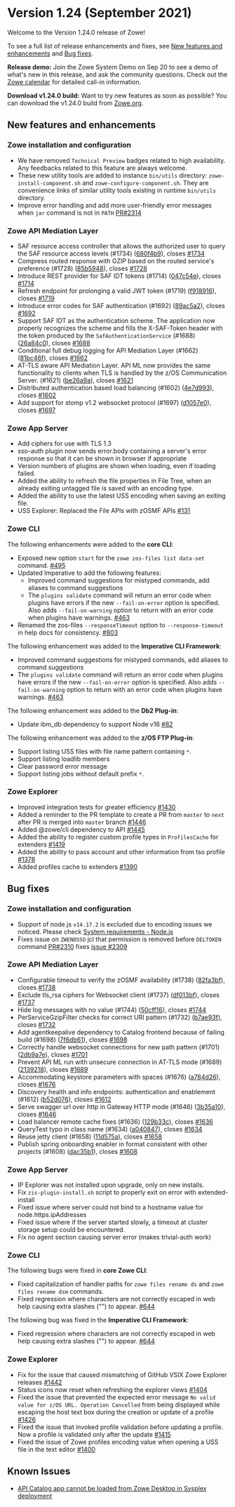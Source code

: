 # Version 1.24 (September 2021)

Welcome to the Version 1.24.0 release of Zowe! 

To see a full list of release enhancements and fixes, see [New features and enhancements](#new-features-and-enhancements) and [Bug fixes](#bug-fixes). 

**Release demo:** Join the Zowe System Demo on Sep 20 to see a demo of what's new in this release, and ask the community questions. Check out the [Zowe calendar](https://lists.openmainframeproject.org/g/zowe-dev/viewevent?eventid=1268385&calstart=2021-09-20) for detailed call-in information.

**Download v1.24.0 build:** Want to try new features as soon as possible? You can download the v1.24.0 build from [Zowe.org](https://www.zowe.org/download.html).

## New features and enhancements

### Zowe installation and configuration

* We have removed `Technical Preview` badges related to high availability. Any feedbacks related to this feature are always welcome.
* These new utility tools are added to instance `bin/utils` directory: `zowe-install-component.sh` and `zowe-configure-component.sh`. They are convenience links of similar utility tools existing in runtime `bin/utils` directory.
* Improve error handling and add more user-friendly error messages when `jar` command is not in `PATH` [PR#2314](https://github.com/zowe/zowe-install-packaging/pull/2314)

### Zowe API Mediation Layer

* SAF resource access controller that allows the authorized user to query the SAF resource access levels (#1734) ([680f4b9](https://github.com/zowe/api-layer/commit/680f4b9)), closes [#1734](https://github.com/zowe/api-layer/issues/1734)
* Compress routed response with GZIP based on the routed service's preference (#1728) ([85b5948](https://github.com/zowe/api-layer/commit/85b5948)), closes [#1728](https://github.com/zowe/api-layer/issues/1728)
* Introduce REST provider for SAF IDT tokens (#1714) ([047c54e](https://github.com/zowe/api-layer/commit/047c54e)), closes [#1714](https://github.com/zowe/api-layer/issues/1714)
* Refresh endpoint for prolonging a valid JWT token (#1719) ([f918916](https://github.com/zowe/api-layer/commit/f918916)), closes [#1719](https://github.com/zowe/api-layer/issues/1719)
* Introduce error codes for SAF authentication (#1692) ([89ac5a2](https://github.com/zowe/api-layer/commit/89ac5a2)), closes [#1692](https://github.com/zowe/api-layer/issues/1692)
* Support SAF IDT as the authentication scheme. The application now properly recognizes the scheme and fills the X-SAF-Token header with the token produced by the `SafAuthenticationService` (#1688) ([26a84c0](https://github.com/zowe/api-layer/commit/26a84c0)), closes [#1688](https://github.com/zowe/api-layer/issues/1688)
* Conditional full debug logging for API Mediation Layer (#1662) ([81bc46f](https://github.com/zowe/api-layer/commit/81bc46f)), closes [#1662](https://github.com/zowe/api-layer/issues/1662)
* AT-TLS aware API Mediation Layer. API ML now provides the same functionality to clients when TLS is handled by the z/OS Communication Server. (#1621) ([be26a9a](https://github.com/zowe/api-layer/commit/be26a9a)), closes [#1621](https://github.com/zowe/api-layer/issues/1621)
* Distributed authentication based load balancing (#1602) ([4e7d993](https://github.com/zowe/api-layer/commit/4e7d993)), closes [#1602](https://github.com/zowe/api-layer/issues/1602)
* Add support for stomp v1.2 websocket protocol (#1697) ([d1057e0](https://github.com/zowe/api-layer/commit/d1057e0)), closes [#1697](https://github.com/zowe/api-layer/issues/1697)

### Zowe App Server

- Add ciphers for use with TLS 1.3
- sso-auth plugin now sends error.body containing a server's error response so that it can be shown in browser if appropriate
- Version numbers of plugins are shown when loading, even if loading failed.
- Added the ability to refresh the file properties in File Tree, when an already exiting untagged file is saved with an encoding type.
- Added the ability to use the latest USS encoding when saving an exiting file.
- USS Explorer: Replaced the File APIs with zOSMF APIs [#131](https://github.com/zowe/explorer-uss/pull/131)

### Zowe CLI

The following enhancements were added to the **core CLI**:
- Exposed new option `start` for the `zowe zos-files list data-set` command. [#495](https://github.com/zowe/zowe-cli/issues/495)
- Updated Imperative to add the following features:
  - Improved command suggestions for mistyped commands, add aliases to command suggestions
  - The `plugins validate` command will return an error code when plugins have errors if the new `--fail-on-error` option is specified. Also adds `--fail-on-warning` option to return with an error code when plugins have warnings. [#463](https://github.com/zowe/imperative/issues/463)  
- Renamed the zos-files `--responseTimeout` option to `--response-timeout` in help docs for consistency. [#803](https://github.com/zowe/zowe-cli/issues/803)

The following enhancement was added to the **Imperative CLI Framework**:
- Improved command suggestions for mistyped commands, add aliases to command suggestions
- The `plugins validate` command will return an error code when plugins have errors if the new `--fail-on-error` option is specified. Also adds `--fail-on-warning` option to return with an error code when plugins have warnings. [#463](https://github.com/zowe/imperative/issues/463)

The following enhancement was added to the **Db2 Plug-in**:
- Update ibm_db dependency to support Node v16 [#82](https://github.com/zowe/zowe-cli-db2-plugin/issues/82)

The following enhancement was added to the **z/OS FTP Plug-in**:
- Support listing USS files with file name pattern containing `*`.
- Support listing loadlib members
- Clear password error message
- Support listing jobs without default prefix `*`.


### Zowe Explorer

- Improved integration tests for greater efficiency [#1430](https://github.com/zowe/vscode-extension-for-zowe/pull/1430)
- Added a reminder to the PR template to create a PR from `master` to `next` after PR is merged into `master` branch [#1446](https://github.com/zowe/vscode-extension-for-zowe/pull/1446)
- Added @zowe/cli dependency to API [#1445](https://github.com/zowe/vscode-extension-for-zowe/pull/1445)
- Added the ability to register custom profile types in `ProfilesCache` for extenders [#1419](https://github.com/zowe/vscode-extension-for-zowe/pull/1419)
- Added the ability to pass account and other information from tso profile [#1378](https://github.com/zowe/vscode-extension-for-zowe/pull/1378)
- Added profiles cache to extenders [#1390](https://github.com/zowe/vscode-extension-for-zowe/pull/1390)


## Bug fixes

### Zowe installation and configuration

* Support of node.js `v14.17.2` is excluded due to encoding issues we noticed. Please check [System requirements - Node.js](../../user-guide/systemrequirements-zos#nodejs)
* Fixes issue on `ZWENOSSO` jcl that permission is removed before `DELTOKEN` command [PR#2310](https://github.com/zowe/zowe-install-packaging/pull/2310) fixes [issue #2309](https://github.com/zowe/zowe-install-packaging/issues/2309)

### Zowe API Mediation Layer

* Configurable timeout to verify the zOSMF availability (#1738) ([82fa3bf](https://github.com/zowe/api-layer/commit/82fa3bf)), closes [#1738](https://github.com/zowe/api-layer/issues/1738)
* Exclude tls_rsa ciphers for Websocket client (#1737) ([df013bf](https://github.com/zowe/api-layer/commit/df013bf)), closes [#1737](https://github.com/zowe/api-layer/issues/1737)
* Hide log messages with no value (#1744) ([50cff16](https://github.com/zowe/api-layer/commit/50cff16)), closes [#1744](https://github.com/zowe/api-layer/issues/1744)
* PerServiceGzipFilter checks for correct URI pattern (#1732) ([b7ae93f](https://github.com/zowe/api-layer/commit/b7ae93f)), closes [#1732](https://github.com/zowe/api-layer/issues/1732)
* Add agentkeepalive dependency to Catalog frontend because of failing build (#1698) ([7f6db61](https://github.com/zowe/api-layer/commit/7f6db61)), closes [#1698](https://github.com/zowe/api-layer/issues/1698)
* Correctly handle websocket connections for new path pattern (#1701) ([2db9a7e](https://github.com/zowe/api-layer/commit/2db9a7e)), closes [#1701](https://github.com/zowe/api-layer/issues/1701)
* Prevent API ML run with unsecure connection in AT-TLS mode (#1689) ([2139218](https://github.com/zowe/api-layer/commit/2139218)), closes [#1689](https://github.com/zowe/api-layer/issues/1689)
* Accommodating keystore parameters with spaces (#1676) ([a784d26](https://github.com/zowe/api-layer/commit/a784d26)), closes [#1676](https://github.com/zowe/api-layer/issues/1676)
* Discovery health and info endpoints: authentication and enablement (#1612) ([b52d076](https://github.com/zowe/api-layer/commit/b52d076)), closes [#1612](https://github.com/zowe/api-layer/issues/1612)
* Serve swagger url over http in Gateway HTTP mode (#1646) ([3b35a10](https://github.com/zowe/api-layer/commit/3b35a10)), closes [#1646](https://github.com/zowe/api-layer/issues/1646)
* Load balancer remote cache fixes (#1636) ([129b33c](https://github.com/zowe/api-layer/commit/129b33c)), closes [#1636](https://github.com/zowe/api-layer/issues/1636)
* QueryTest typo in class name (#1634) ([a040847](https://github.com/zowe/api-layer/commit/a040847)), closes [#1634](https://github.com/zowe/api-layer/issues/1634)
* Reuse jetty client (#1658) ([11d575a](https://github.com/zowe/api-layer/commit/11d575a)), closes [#1658](https://github.com/zowe/api-layer/issues/1658)
* Publish spring onboarding enabler in format consistent with other projects (#1608) ([dac35b1](https://github.com/zowe/api-layer/commit/dac35b1)), closes [#1608](https://github.com/zowe/api-layer/issues/1608)

### Zowe App Server

- IP Explorer was not installed upon upgrade, only on new installs.
- Fix `zis-plugin-install.sh` script to properly exit on error with extended-install
- Fixed issue where server could not bind to a hostname value for node.https.ipAddresses
- Fixed issue where if the server started slowly, a timeout at cluster storage setup could be encountered.
- Fix no agent section causing server error (makes trivial-auth work)

### Zowe CLI

The following bugs were fixed in **core Zowe CLI**:
- Fixed capitalization of handler paths for `zowe files rename ds` and `zowe files rename dsm` commands.
- Fixed regression where characters are not correctly escaped in web help causing extra slashes ("\") to appear. [#644](https://github.com/zowe/imperative/issues/644)

The following bug  was fixed in the **Imperative CLI Framework**:
- Fixed regression where characters are not correctly escaped in web help causing extra slashes ("\") to appear. [#644](https://github.com/zowe/imperative/issues/644)


### Zowe Explorer

- Fix for the issue that caused mismatching of GitHub VSIX Zowe Explorer releases [#1442](https://github.com/zowe/vscode-extension-for-zowe/pull/1442)
- Status icons now reset when refreshing the explorer views [#1404](https://github.com/zowe/vscode-extension-for-zowe/pull/1404)
- Fixed the issue that prevented the expected error message `No valid value for z/OS URL. Operation Cancelled` from being displayed while escaping the host text box during the creation or update of a profile [#1426](https://github.com/zowe/vscode-extension-for-zowe/pull/1426)
- Fixed the issue that invoked profile validation before updating a profile. Now a profile is validated only after the update [#1415](https://github.com/zowe/vscode-extension-for-zowe/pull/1415)
- Fixed the issue of Zowe profiles encoding value when opening a USS file in the text editor [#1400](https://github.com/zowe/vscode-extension-for-zowe/pull/1400)

## Known Issues

- [API Catalog app cannot be loaded from Zowe Desktop in Sysplex deployment](https://github.com/zowe/zowe-install-packaging/issues/2336)
